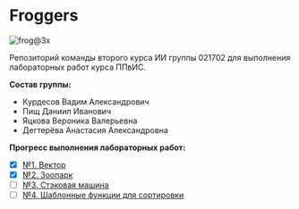 # Froggers

![frog@3x](https://user-images.githubusercontent.com/74190492/131644173-37c9d1a4-00b4-416f-8583-a58a44863680.png)

Репозиторий команды второго курса ИИ группы 021702 для выполнения лабораторных работ курса ППвИС.

**Состав группы:**
- Курдесов Вадим Александрович
- Пищ Даниил Иванович
- Яцкова Вероника Валерьевна
- Дегтерёва Анастасия Александровна

**Прогресс выполнения лабораторных работ:**
- [x] [№1. Вектор](https://github.com/Hopelite/Froggers/tree/main/1.%20Vector)
- [x] [№2. Зоопарк](https://github.com/Hopelite/Froggers/tree/main/2.%20Zoo)
- [ ] [№3. Стэковая машина](https://github.com/Hopelite/Froggers/tree/main/3.%20Stack%20Machine)
- [ ] [№4. Шаблонные функции для сортировки](https://github.com/Hopelite/Froggers/tree/main/4.%20Pattern%20Sorting%20Functions)

